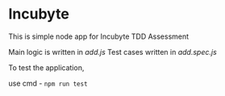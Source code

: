 # Incubyte

This is simple node app for Incubyte TDD Assessment


Main logic is written in *add.js*
Test cases written in *add.spec.js*

To test the application, 

use cmd - `npm run test`

